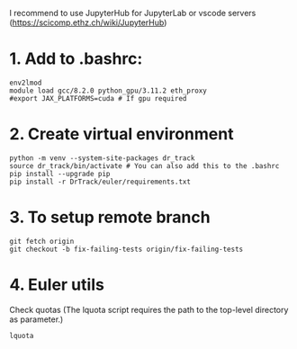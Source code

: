 I recommend to use JupyterHub for JupyterLab or vscode servers (https://scicomp.ethz.ch/wiki/JupyterHub)

# 1. Add to .bashrc:
```shell
env2lmod
module load gcc/8.2.0 python_gpu/3.11.2 eth_proxy
#export JAX_PLATFORMS=cuda # If gpu required
```

# 2. Create virtual environment
```shell
python -m venv --system-site-packages dr_track
source dr_track/bin/activate # You can also add this to the .bashrc
pip install --upgrade pip
pip install -r DrTrack/euler/requirements.txt
```

# 3. To setup remote branch
```shell
git fetch origin
git checkout -b fix-failing-tests origin/fix-failing-tests
```

# 4. Euler utils
Check quotas (The lquota script requires the path to the top-level directory as parameter.)
```shell
lquota
```